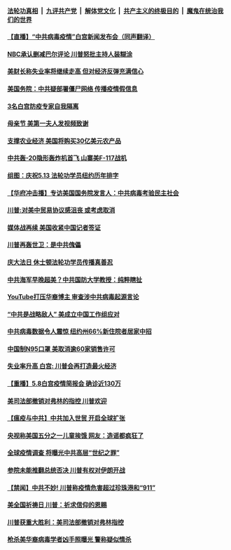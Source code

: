 

####  [法轮功真相](../../../../basic/blob/master/README.md?t=05120401) &nbsp;|&nbsp; [九评共产党](../../../../9ping.md/blob/master/README.md?t=05120401) &nbsp;|&nbsp; [解体党文化](../../../../jtdwh.md/blob/master/README.md?t=05120401)  &nbsp;|&nbsp; [共产主义的终极目的](../../../../gczydzjmd.md/blob/master/README.md?t=05120401) &nbsp;|&nbsp; [魔鬼在统治我们的世界](../../../../mgztzwmdsj.md/blob/master/README.md?t=05120401) 

#### [【直播】“中共病毒疫情”白宫新闻发布会（同声翻译）](../pages/prog203/a102844277.md?t=05120401) 

#### [NBC承认删减巴尔评论 川普怒批主持人装糊涂](../pages/prog203/a102844258.md?t=05120401) 

#### [美财长称失业率将继续走高 但对经济反弹充满信心](../pages/prog203/a102843794.md?t=05120401) 

#### [美国务院：中共疑部署僵尸网络 传播疫情假信息](../pages/prog203/a102843579.md?t=05120401) 

#### [3名白宫防疫专家自我隔离](../pages/prog203/a102843529.md?t=05120401) 

#### [母亲节 美第一夫人发视频致谢](../pages/prog203/a102843488.md?t=05120401) 

#### [支撑农业经济 美国将购买30亿美元农产品](../pages/prog203/a102843451.md?t=05120401) 

#### [中共轰-20隐形轰炸机首飞 山寨美F-117战机](../pages/prog203/a102843082.md?t=05120401) 

#### [组图：庆祝5.13 法轮功学员纽约历年排字](../pages/prog203/a102843098.md?t=05120401) 

#### [【华府冲击播】专访美国国务院发言人：中共病毒考验民主社会](../pages/prog203/a102842975.md?t=05120401) 

#### [川普:对美中贸易协议感沮丧 或考虑取消](../pages/prog203/a102842937.md?t=05120401) 

#### [媒体战再续 美国收紧中国记者签证](../pages/prog203/a102842927.md?t=05120401) 

#### [川普再轰世卫：是中共傀儡](../pages/prog203/a102842721.md?t=05120401) 

#### [庆大法日 休士顿法轮功学员传播真善忍](../pages/prog203/a102842677.md?t=05120401) 

#### [中共海军早晚超美？中共国防大学教授：纯粹瞎扯](../pages/prog203/a102842529.md?t=05120401) 

#### [YouTube打压华裔博主 审查涉中共病毒起源言论](../pages/prog203/a102842385.md?t=05120401) 

#### [“中共是战略敌人” 美成立中国工作组应对](../pages/prog203/a102842206.md?t=05120401) 

#### [中共病毒数据令人震惊 纽约州66%新住院者居家中招](../pages/prog203/a102842148.md?t=05120401) 

#### [中国制N95口罩 美取消逾60家销售许可](../pages/prog203/a102842045.md?t=05120401) 

#### [失业率升高 白宫: 川普会再打造最火经济](../pages/prog203/a102842189.md?t=05120401) 

#### [【重播】5.8白宫疫情简报会 确诊近130万](../pages/prog203/a102842078.md?t=05120401) 

#### [美司法部撤销对弗林的指控 川普欢迎](../pages/prog203/a102842030.md?t=05120401) 

#### [【瘟疫与中共】中共加入世贸 开启全球扩张](../pages/prog203/a102841238.md?t=05120401) 

#### [央视称美国五分之一儿童挨饿 网友：造谣都疯狂了](../pages/prog203/a102841398.md?t=05120401) 

#### [全球疫情调查 将曝光中共高层“世纪之罪”](../pages/prog203/a102841660.md?t=05120401) 

#### [参院未能推翻总统否决 川普有权对伊朗开战](../pages/prog203/a102841572.md?t=05120401) 

#### [【禁闻】中共不妙! 川普称疫情危害超过珍珠港和“911”](../pages/prog203/a102841520.md?t=05120401) 

#### [美全国祈祷日 川普：祈求信仰的恩赐](../pages/prog203/a102841462.md?t=05120401) 

#### [川普获重大胜利：美司法部撤销对弗林指控](../pages/prog203/a102841412.md?t=05120401) 

#### [枪杀美华裔病毒学者凶手照曝光 警称疑似情杀](../pages/prog203/a102841369.md?t=05120401) 


